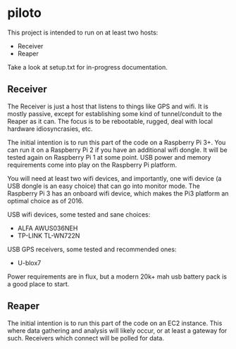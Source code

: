 # piloto

This project is intended to run on at least two hosts:

* Receiver
* Reaper

Take a look at setup.txt for in-progress documentation.

## Receiver

The Receiver is just a host that listens to things like GPS and wifi.  It is mostly passive, except for establishing some kind of tunnel/conduit to the Reaper as it can.  The focus is to be rebootable, rugged, deal with local hardware idiosyncrasies, etc.

The initial intention is to run this part of the code on a Raspberry Pi 3+.  You can run it on a Raspberry Pi 2 if you have an additional wifi dongle.  It will be tested again on Raspberry Pi 1 at some point.  USB power and memory requirements come into play on the Raspberry Pi platform.

You will need at least two wifi devices, and importantly, one wifi device (a USB dongle is an easy choice) that can go into monitor mode.  The Raspberry Pi 3 has an onboard wifi device, which makes the Pi3 platform an optimal choice as of 2016.

USB wifi devices, some tested and sane choices:

* ALFA AWUS036NEH
* TP-LINK TL-WN722N

USB GPS receivers, some tested and recommended ones:

* U-blox7

Power requirements are in flux, but a modern 20k+ mah usb battery pack is a good place to start.

## Reaper

The initial intention is to run this part of the code on an EC2 instance.  This where data gathering and analysis will likely occur, or at least a gateway for such.  Receivers which connect will be polled for data.
